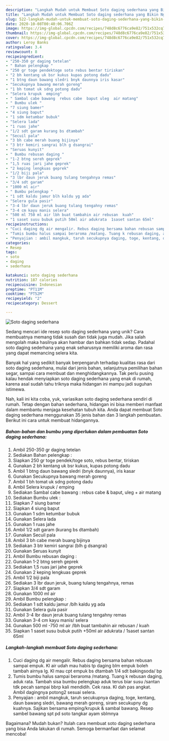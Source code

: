 ```yaml
---
description: "Langkah Mudah untuk Membuat Soto daging sederhana yang Bikin Ngiler"
title: "Langkah Mudah untuk Membuat Soto daging sederhana yang Bikin Ngiler"
slug: 522-langkah-mudah-untuk-membuat-soto-daging-sederhana-yang-bikin-ngiler
date: 2020-10-08T00:40:06.706Z
image: https://img-global.cpcdn.com/recipes/748d8c6776ca9e82/751x532cq70/soto-daging-sederhana-foto-resep-utama.jpg
thumbnail: https://img-global.cpcdn.com/recipes/748d8c6776ca9e82/751x532cq70/soto-daging-sederhana-foto-resep-utama.jpg
cover: https://img-global.cpcdn.com/recipes/748d8c6776ca9e82/751x532cq70/soto-daging-sederhana-foto-resep-utama.jpg
author: Leroy Banks
ratingvalue: 3.4
reviewcount: 8
recipeingredient:
- "250-350 gr daging tetelan"
- " Bahan pelengkap "
- "250 gr toge pendektoge soto rebus bentar tiriskan"
- "2 bh kentang uk bsr kukus kupas potong dadu"
- "1 btng daun bawang sledri bnyk daunnya iris kasar"
- "Secukupnya bawang merah goreng"
- "1 bh tomat uk sdng potong dadu"
- "Selera krupuk  emping"
- " Sambal cabe bawang  rebus cabe  baput uleg  air matang"
- " Bumbu ulek "
- "7 siung bamer"
- "4 siung baput"
- "1 sdm ketumbar bubuk"
- "Selera lada"
- "1 ruas jahe"
- "1/2 sdt garam kurang bs dtambah"
- "Secuil pala"
- "3 bh cabe merah buang bijinya"
- "3 btr kemiri sangrai blh g dsangrai"
- "Seruas kunyit"
- " Bumbu rebusan daging "
- "1-2 btng sereh geprek"
- "1,5 ruas jari jahe geprek"
- "2 keping lengkuas geprek"
- "1/2 biji pala"
- "3 lbr daun jeruk buang tulang tengahnya remas"
- "3/4 sdt garam"
- "1000 ml air"
- " Bumbu pelengkap "
- "1 sdt kaldu jamur blh kaldu yg ada"
- "Selera gula pasir"
- "3-4 lbr daun jeruk buang tulang tengahny remas"
- "3-4 cm kayu manis selera"
- "500 ml 750 ml air lbh buat tambahin air rebusan  kuah"
- "1 saset susu bubuk putih 50ml air adukrata  1saset santan 65ml"
recipeinstructions:
- "Cuci daging dg air mengalir. Rebus daging bersama bahan rebusan sampai empuk. Kl air udah mau habis tp daging blm empuk boleh tambah airnya lg. Kl mau cpt empuk bs dtambah 1/4 sdt bakingsoda/ bp"
- "Tumis bumbu halus sampai beraroma /matang. Tuang k rebusan daging, aduk rata. Tambah sisa bumbu pelengkap aduk terus biar susu /santan tdk pecah sampai bbrp kali mendidih. Cek rasa. Kl dah pas angkat. Ambil dagingnya potong2 sesuai selera."
- "Penyajian : ambil mangkuk, taruh secukupnya daging, toge, kentang, daun bawang sledri, bawang merah goreng, siram secukupny dg kuahnya. Sajikan bersama emping/krupuk &amp; sambal bawang. Resep sambel bawang spt pd soto tangkar ayam sblmnya"
categories:
- Resep
tags:
- soto
- daging
- sederhana

katakunci: soto daging sederhana 
nutrition: 187 calories
recipecuisine: Indonesian
preptime: "PT11M"
cooktime: "PT52M"
recipeyield: "2"
recipecategory: Dessert

---
```



![Soto daging sederhana](https://img-global.cpcdn.com/recipes/748d8c6776ca9e82/751x532cq70/soto-daging-sederhana-foto-resep-utama.jpg)

Sedang mencari ide resep soto daging sederhana yang unik? Cara membuatnya memang tidak susah dan tidak juga mudah. Jika salah mengolah maka hasilnya akan hambar dan bahkan tidak sedap. Padahal soto daging sederhana yang enak seharusnya memiliki aroma dan rasa yang dapat memancing selera kita.

Banyak hal yang sedikit banyak berpengaruh terhadap kualitas rasa dari soto daging sederhana, mulai dari jenis bahan, selanjutnya pemilihan bahan segar, sampai cara membuat dan menghidangkannya. Tak perlu pusing kalau hendak menyiapkan soto daging sederhana yang enak di rumah, karena asal sudah tahu triknya maka hidangan ini mampu jadi suguhan istimewa.




Nah, kali ini kita coba, yuk, variasikan soto daging sederhana sendiri di rumah. Tetap dengan bahan sederhana, hidangan ini bisa memberi manfaat dalam membantu menjaga kesehatan tubuh kita. Anda dapat membuat Soto daging sederhana menggunakan 35 jenis bahan dan 3 langkah pembuatan. Berikut ini cara untuk membuat hidangannya.

<!--inarticleads1-->

##### Bahan-bahan dan bumbu yang diperlukan dalam pembuatan Soto daging sederhana:

1. Ambil 250-350 gr daging tetelan
1. Sediakan  Bahan pelengkap :
1. Siapkan 250 gr toge pendek/toge soto, rebus bentar, tiriskan
1. Gunakan 2 bh kentang uk bsr kukus, kupas potong dadu
1. Ambil 1 btng daun bawang sledri (bnyk daunnya), iris kasar
1. Gunakan Secukupnya bawang merah goreng
1. Ambil 1 bh tomat uk sdng potong dadu
1. Ambil Selera krupuk / emping
1. Sediakan  Sambal cabe bawang : rebus cabe &amp; baput, uleg + air matang
1. Sediakan  Bumbu ulek :
1. Siapkan 7 siung bamer
1. Siapkan 4 siung baput
1. Gunakan 1 sdm ketumbar bubuk
1. Gunakan Selera lada
1. Gunakan 1 ruas jahe
1. Ambil 1/2 sdt garam (kurang bs dtambah)
1. Gunakan Secuil pala
1. Ambil 3 bh cabe merah buang bijinya
1. Sediakan 3 btr kemiri sangrai (blh g dsangrai)
1. Gunakan Seruas kunyit
1. Ambil  Bumbu rebusan daging :
1. Gunakan 1-2 btng sereh geprek
1. Sediakan 1,5 ruas jari jahe geprek
1. Gunakan 2 keping lengkuas geprek
1. Ambil 1/2 biji pala
1. Sediakan 3 lbr daun jeruk, buang tulang tengahnya, remas
1. Siapkan 3/4 sdt garam
1. Gunakan 1000 ml air
1. Ambil  Bumbu pelengkap :
1. Sediakan 1 sdt kaldu jamur /blh kaldu yg ada
1. Gunakan Selera gula pasir
1. Ambil 3-4 lbr daun jeruk buang tulang tengahny remas
1. Gunakan 3-4 cm kayu manis/ selera
1. Gunakan 500 ml -750 ml air /lbh buat tambahin air rebusan / kuah
1. Siapkan 1 saset susu bubuk putih +50ml air adukrata / 1saset santan 65ml




<!--inarticleads2-->

##### Langkah-langkah membuat Soto daging sederhana:

1. Cuci daging dg air mengalir. Rebus daging bersama bahan rebusan sampai empuk. Kl air udah mau habis tp daging blm empuk boleh tambah airnya lg. Kl mau cpt empuk bs dtambah 1/4 sdt bakingsoda/ bp
1. Tumis bumbu halus sampai beraroma /matang. Tuang k rebusan daging, aduk rata. Tambah sisa bumbu pelengkap aduk terus biar susu /santan tdk pecah sampai bbrp kali mendidih. Cek rasa. Kl dah pas angkat. Ambil dagingnya potong2 sesuai selera.
1. Penyajian : ambil mangkuk, taruh secukupnya daging, toge, kentang, daun bawang sledri, bawang merah goreng, siram secukupny dg kuahnya. Sajikan bersama emping/krupuk &amp; sambal bawang. Resep sambel bawang spt pd soto tangkar ayam sblmnya




Bagaimana? Mudah bukan? Itulah cara membuat soto daging sederhana yang bisa Anda lakukan di rumah. Semoga bermanfaat dan selamat mencoba!
